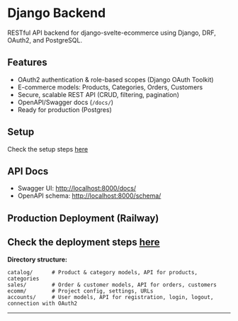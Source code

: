 # Django Backend

RESTful API backend for django-svelte-ecommerce using Django, DRF, OAuth2, and PostgreSQL.

## Features

* OAuth2 authentication & role-based scopes (Django OAuth Toolkit)
* E-commerce models: Products, Categories, Orders, Customers
* Secure, scalable REST API (CRUD, filtering, pagination)
* OpenAPI/Swagger docs (`/docs/`)
* Ready for production (Postgres)

## Setup

Check the setup steps [here](../README.md#backend-setup)

## API Docs

* Swagger UI: [http://localhost:8000/docs/](http://localhost:8000/docs/)
* OpenAPI schema: [http://localhost:8000/schema/](http://localhost:8000/schema/)


## Production Deployment (Railway)

Check the deployment steps [here](../README.md#backend-railway)
---

**Directory structure:**

```
catalog/      # Product & category models, API for products, categories
sales/        # Order & customer models, API for orders, customers
ecomm/        # Project config, settings, URLs
accounts/     # User models, API for registration, login, logout, connection with OAuth2

```

---